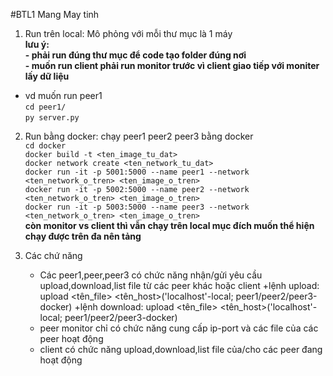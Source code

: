 #BTL1 Mang May tinh
1. Run trên local: Mô phỏng với mỗi thư mục là 1 máy<br>
**lưu ý: <br>- phải run đúng thư mục để code tạo folder đúng nơi<br>
         - muốn run client phải run monitor trước vì client giao tiếp với moniter lấy dữ liệu**
  - vd muốn run peer1  
    `cd peer1/`  
    `py server.py`  
2. Run bằng docker: chạy peer1 peer2 peer3 bằng docker <br> 
  `cd docker`<br>
  `docker build -t <ten_image_tu_dat>`<br>
  `docker network create <ten_network_tu_dat>`<br>
  `docker run -it -p 5001:5000 --name peer1 --network <ten_network_o_tren> <ten_image_o_tren>`<br>
  `docker run -it -p 5002:5000 --name peer2 --network <ten_network_o_tren> <ten_image_o_tren>`<br>
  `docker run -it -p 5003:5000 --name peer3 --network <ten_network_o_tren> <ten_image_o_tren>`<br>
**còn monitor vs client thì vẫn chạy trên local mục đích muốn thể hiện chạy được trên đa nên tảng**<br>

3. Các chứ năng
   - Các peer1,peer,peer3 có chức năng nhận/gửi yêu cầu upload,download,list file từ các peer khác hoặc client
     +lệnh upload: upload <tên_file> <tên_host>('localhost'-local; peer1/peer2/peer3-docker) <port>
     +lệnh download: upload <tên_file> <tên_host>('localhost'-local; peer1/peer2/peer3-docker) <port>
   - peer monitor chỉ có chức năng cung cấp ip-port và các file của các peer hoạt động
   - client có chức năng upload,download,list file của/cho các peer đang hoạt động
